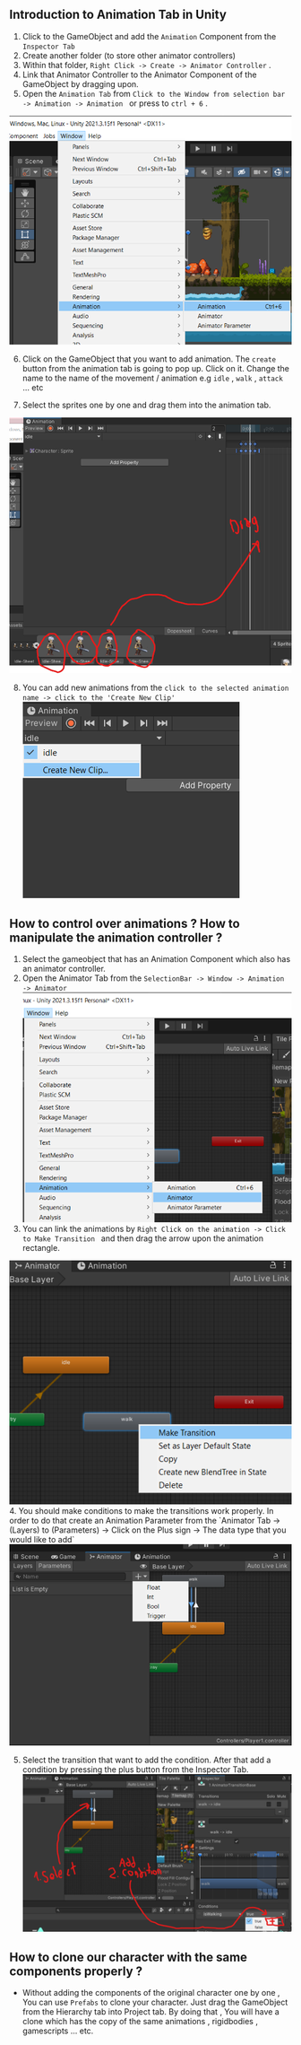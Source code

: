 ## Introduction to Animation Tab in Unity 
1.  Click to the GameObject and add the `Animation` Component from the `Inspector Tab` 
2.  Create another folder (to store other animator controllers) 
3.  Within that folder, `Right Click -> Create -> Animator Controller` . 
4.  Link that Animator Controller to the Animator Component of the GameObject by dragging upon.
5.  Open the `Animation Tab` from `Click to the Window from selection bar -> Animation -> Animation ` or press to `ctrl + 6` . 
<img src="./tuto/a1.png">

6.  Click on the GameObject that you want to add animation. The `create` button from the animation tab is going to pop up. Click on it. Change the name to the name of the movement / animation e.g `idle` , `walk` , `attack` ... etc

7.  Select the sprites one by one and drag them into the animation tab.
 <img src="./tuto/a2.png">
  
8. You can add new animations from the `click to the selected animation name -> click to the 'Create New Clip' `
   <img src="./tuto/a3.png">

## How to control over animations ? How to manipulate the animation controller ? 
1. Select the gameobject that has an Animation Component which also has an animator controller.
2. Open the Animator Tab from the `SelectionBar -> Window -> Animation -> Animator`
   <img src="./tuto/a4.png"> 
3. You can link the animations by `Right Click on the animation -> Click to Make Transition ` and then drag the arrow upon the animation rectangle.
  <img src="./tuto/a5.png">
4. You should make conditions to make the transitions work properly. In order to do that create an Animation Parameter from the `Animator Tab -> (Layers) to (Parameters) -> Click on the Plus sign -> The data type that you would like to add`
  <img src="./tuto/a6.png">

5. Select the transition that want to add the condition. After that add a condition by pressing the plus button from the Inspector Tab.
   <img src="./tuto/a7.png">


## How to clone our character with the same components properly ? 

-   Without adding the components of the original character one by one , You can use `Prefabs` to clone your character. Just drag the GameObject from the Hierarchy tab into Project tab. By doing that , You will have a clone which has the copy of the same animations , rigidbodies , gamescripts ... etc.
  

